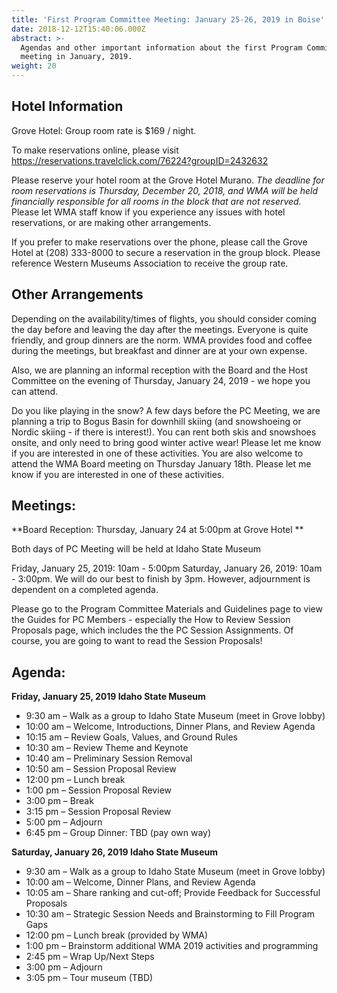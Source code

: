```yaml
---
title: 'First Program Committee Meeting: January 25-26, 2019 in Boise'
date: 2018-12-12T15:40:06.000Z
abstract: >-
  Agendas and other important information about the first Program Committee
  meeting in January, 2019.
weight: 20
---
```

## Hotel Information

Grove Hotel: Group room rate is $169 / night.

To make reservations online, please visit <https://reservations.travelclick.com/76224?groupID=2432632>

Please reserve your hotel room at the Grove Hotel Murano. _The deadline for room reservations is Thursday, December 20, 2018, and WMA will be held financially responsible for all rooms in the block that are not reserved._ Please let WMA staff know if you experience any issues with hotel reservations, or are making other arrangements.

If you prefer to make reservations over the phone, please call the Grove Hotel at (208) 333-8000 to secure a reservation in the group block. Please reference Western Museums Association to receive the group rate.

## Other Arrangements

Depending on the availability/times of flights, you should consider coming the day before and leaving the day after the meetings. Everyone is quite friendly, and group dinners are the norm. WMA provides food and coffee during the meetings, but breakfast and dinner are at your own expense.

Also, we are planning an informal reception with the Board and the Host Committee on the evening of Thursday, January 24, 2019 - we hope you can attend.

Do you like playing in the snow? A few days before the PC Meeting, we are planning a trip to Bogus Basin for downhill skiing (and snowshoeing or Nordic skiing - if there is interest!). You can rent both skis and snowshoes onsite, and only need to bring good winter active wear! Please let me know if you are interested in one of these activities. You are also welcome to attend the WMA Board meeting on Thursday January 18th. Please let me know if you are interested in one of these activities. 

## Meetings:

**Board Reception: Thursday, January 24 at 5:00pm at Grove Hotel **

Both days of PC Meeting will be held at Idaho State Museum

Friday, January 25, 2019: 10am - 5:00pm
Saturday, January 26, 2019: 10am - 3:00pm. We will do our best to finish by 3pm. However, adjournment is dependent on a completed agenda.

Please go to the Program Committee Materials and Guidelines page to view the Guides for PC Members - especially the How to Review Session Proposals page, which includes the the PC Session Assignments. Of course, you are going to want to read the Session Proposals!

## Agenda:

**Friday, January 25, 2019
Idaho State Museum**

* 9:30 am – Walk as a group to Idaho State Museum (meet in Grove lobby)
* 10:00 am – Welcome, Introductions, Dinner Plans, and Review Agenda
* 10:15 am – Review Goals, Values, and Ground Rules
* 10:30 am – Review Theme and Keynote
* 10:40 am – Preliminary Session Removal
* 10:50 am – Session Proposal Review
* 12:00 pm – Lunch break
* 1:00 pm – Session Proposal Review
* 3:00 pm – Break
* 3:15 pm – Session Proposal Review
* 5:00 pm – Adjourn
* 6:45 pm – Group Dinner: TBD (pay own way)

**Saturday, January 26, 2019
Idaho State Museum**

* 9:30 am – Walk as a group to Idaho State Museum (meet in Grove lobby)
* 10:00 am – Welcome, Dinner Plans, and Review Agenda
* 10:05 am – Share ranking and cut-off; Provide Feedback for Successful Proposals
* 10:30 am – Strategic Session Needs and Brainstorming to Fill Program Gaps
* 12:00 pm – Lunch break (provided by WMA)
* 1:00 pm – Brainstorm additional WMA 2019 activities and programming
* 2:45 pm – Wrap Up/Next Steps
* 3:00 pm – Adjourn
* 3:05 pm – Tour museum (TBD)
